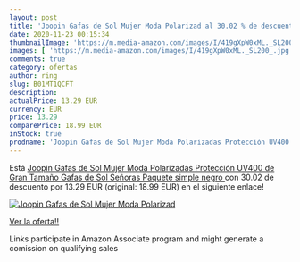 ```yaml
---
layout: post
title: 'Joopin Gafas de Sol Mujer Moda Polarizad al 30.02 % de descuento'
date: 2020-11-23 00:15:34
thumbnailImage: 'https://m.media-amazon.com/images/I/419gXpW0xML._SL200_.jpg'
images: [ 'https://m.media-amazon.com/images/I/419gXpW0xML._SL200_.jpg' ]
comments: true
category: ofertas
author: ring
slug: B01MT1QCFT
description:
actualPrice: 13.29 EUR
currency: EUR
price: 13.29
comparePrice: 18.99 EUR
inStock: true
prodname: 'Joopin Gafas de Sol Mujer Moda Polarizadas Protección UV400 de Gran Tamaño Gafas de Sol Señoras  Paquete simple negro '
---
```


Está [Joopin Gafas de Sol Mujer Moda Polarizadas Protección UV400 de Gran Tamaño Gafas de Sol Señoras  Paquete simple negro ](https://www.amazon.es/dp/B01MT1QCFT/?tag=tolees-21) con 30.02 de descuento por 13.29 EUR (original: 18.99 EUR) en el siguiente enlace!

[![Joopin Gafas de Sol Mujer Moda Polarizad](https://m.media-amazon.com/images/I/419gXpW0xML._SL200_.jpg)](https://www.amazon.es/dp/B01MT1QCFT/?tag=tolees-21)

[Ver la oferta!!](https://www.amazon.es/dp/B01MT1QCFT/?tag=tolees-21)

Links participate in Amazon Associate program and might generate a comission on qualifying sales


